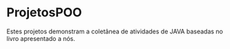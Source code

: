 # ProjetosPOO

Estes projetos demonstram a coletânea de atividades de JAVA baseadas no livro apresentado a nós.
